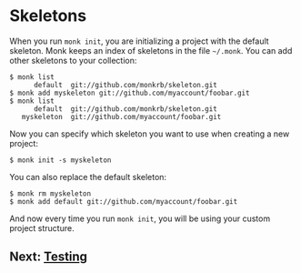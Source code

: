 Skeletons
=========

When you run `monk init`, you are initializing a project with the default skeleton. Monk keeps an index of skeletons in the file `~/.monk`. You can add other skeletons to your collection:

    $ monk list
          default  git://github.com/monkrb/skeleton.git
    $ monk add myskeleton git://github.com/myaccount/foobar.git
    $ monk list
          default  git://github.com/monkrb/skeleton.git
       myskeleton  git://github.com/myaccount/foobar.git

Now you can specify which skeleton you want to use when creating a new project:

    $ monk init -s myskeleton

You can also replace the default skeleton:

    $ monk rm myskeleton
    $ monk add default git://github.com/myaccount/foobar.git

And now every time you run `monk init`, you will be using your custom project structure.

Next: [Testing](/testing)
-------------------------
